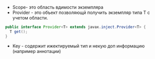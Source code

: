 * Scope- это область вдимости экземпляра
* Provider<T> - это объект позволяющй получить экземпляр типа Т
с учетом области.
```java
public interface Provider<T> extends javax.inject.Provider<T> {
  T get();
}
```   
* Key - содержит ижектируемый тип и некую доп информацию (например аннотации)
